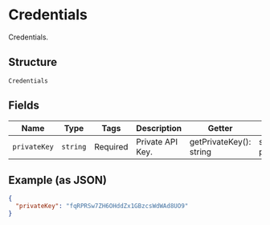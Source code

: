 
# Credentials

Credentials.

## Structure

`Credentials`

## Fields

| Name | Type | Tags | Description | Getter | Setter |
|  --- | --- | --- | --- | --- | --- |
| `privateKey` | `string` | Required | Private API Key. | getPrivateKey(): string | setPrivateKey(string privateKey): void |

## Example (as JSON)

```json
{
  "privateKey": "fqRPRSw7ZH6OHddZx1GBzcsWdWAd8UO9"
}
```


